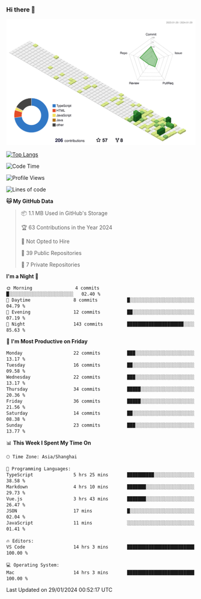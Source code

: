 ### Hi there 👋

![](./profile-3d-contrib/profile-green-animate.svg)

 

[![Top Langs](https://github-readme-stats.vercel.app/api/top-langs/?username=tonyljx)](https://github.com/anuraghazra/github-readme-stats)


 

<!--START_SECTION:waka-->
![Code Time](http://img.shields.io/badge/Code%20Time-134%20hrs%2027%20mins-blue)

![Profile Views](http://img.shields.io/badge/Profile%20Views-1-blue)

![Lines of code](https://img.shields.io/badge/From%20Hello%20World%20I%27ve%20Written-249.1%20thousand%20lines%20of%20code-blue)

**🐱 My GitHub Data** 

> 📦 1.1 MB Used in GitHub's Storage 
 > 
> 🏆 63 Contributions in the Year 2024
 > 
> 🚫 Not Opted to Hire
 > 
> 📜 39 Public Repositories 
 > 
> 🔑 7 Private Repositories 
 > 
**I'm a Night 🦉** 

```text
🌞 Morning                4 commits           █░░░░░░░░░░░░░░░░░░░░░░░░   02.40 % 
🌆 Daytime                8 commits           █░░░░░░░░░░░░░░░░░░░░░░░░   04.79 % 
🌃 Evening                12 commits          ██░░░░░░░░░░░░░░░░░░░░░░░   07.19 % 
🌙 Night                  143 commits         █████████████████████░░░░   85.63 % 
```
📅 **I'm Most Productive on Friday** 

```text
Monday                   22 commits          ███░░░░░░░░░░░░░░░░░░░░░░   13.17 % 
Tuesday                  16 commits          ██░░░░░░░░░░░░░░░░░░░░░░░   09.58 % 
Wednesday                22 commits          ███░░░░░░░░░░░░░░░░░░░░░░   13.17 % 
Thursday                 34 commits          █████░░░░░░░░░░░░░░░░░░░░   20.36 % 
Friday                   36 commits          █████░░░░░░░░░░░░░░░░░░░░   21.56 % 
Saturday                 14 commits          ██░░░░░░░░░░░░░░░░░░░░░░░   08.38 % 
Sunday                   23 commits          ███░░░░░░░░░░░░░░░░░░░░░░   13.77 % 
```


📊 **This Week I Spent My Time On** 

```text
🕑︎ Time Zone: Asia/Shanghai

💬 Programming Languages: 
TypeScript               5 hrs 25 mins       ██████████░░░░░░░░░░░░░░░   38.58 % 
Markdown                 4 hrs 10 mins       ███████░░░░░░░░░░░░░░░░░░   29.73 % 
Vue.js                   3 hrs 43 mins       ███████░░░░░░░░░░░░░░░░░░   26.47 % 
JSON                     17 mins             █░░░░░░░░░░░░░░░░░░░░░░░░   02.04 % 
JavaScript               11 mins             ░░░░░░░░░░░░░░░░░░░░░░░░░   01.41 % 

🔥 Editors: 
VS Code                  14 hrs 3 mins       █████████████████████████   100.00 % 

💻 Operating System: 
Mac                      14 hrs 3 mins       █████████████████████████   100.00 % 
```


 Last Updated on 29/01/2024 00:52:17 UTC
<!--END_SECTION:waka-->
